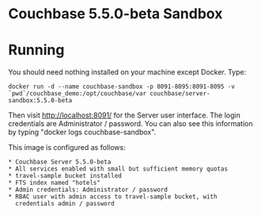Couchbase 5.5.0-beta Sandbox
============================

# Running

You should need nothing installed on your machine except Docker. Type:

    docker run -d --name couchbase-sandbox -p 8091-8095:8091-8095 -v `pwd`/couchbase_demo:/opt/couchbase/var couchbase/server-sandbox:5.5.0-beta

Then visit [http://localhost:8091/](http://localhost:8091/) for the Server user interface. The login credentials are Administrator / password. You can also
see this information by typing "docker logs couchbase-sandbox".

This image is configured as follows:

    * Couchbase Server 5.5.0-beta
    * All services enabled with small but sufficient memory quotas
    * travel-sample bucket installed
    * FTS index named "hotels"
    * Admin credentials: Administrator / password
    * RBAC user with admin access to travel-sample bucket, with
      credentials admin / password
